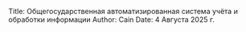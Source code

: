 Title: Общегосударственная автоматизированная система учёта и обработки информации
Author: Cain
Date: 4 Августа 2025 г.
